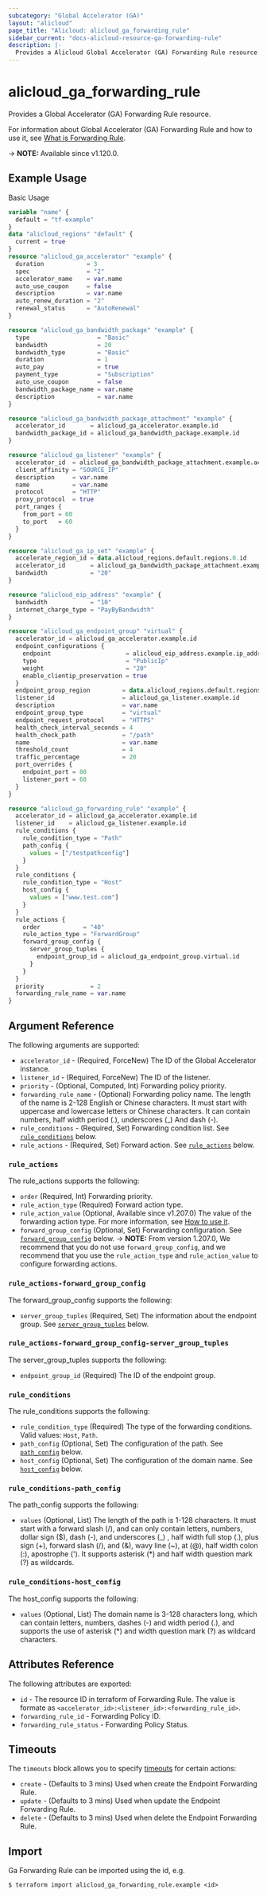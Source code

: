 ```yaml
---
subcategory: "Global Accelerator (GA)"
layout: "alicloud"
page_title: "Alicloud: alicloud_ga_forwarding_rule"
sidebar_current: "docs-alicloud-resource-ga-forwarding-rule"
description: |-
  Provides a Alicloud Global Accelerator (GA) Forwarding Rule resource.
---
```


# alicloud_ga_forwarding_rule

Provides a Global Accelerator (GA) Forwarding Rule resource.

For information about Global Accelerator (GA) Forwarding Rule and how to use it, see [What is Forwarding Rule](https://www.alibabacloud.com/help/en/global-accelerator/latest/api-ga-2019-11-20-createforwardingrules).

-> **NOTE:** Available since v1.120.0.

## Example Usage

Basic Usage

```terraform
variable "name" {
  default = "tf-example"
}
data "alicloud_regions" "default" {
  current = true
}
resource "alicloud_ga_accelerator" "example" {
  duration            = 3
  spec                = "2"
  accelerator_name    = var.name
  auto_use_coupon     = false
  description         = var.name
  auto_renew_duration = "2"
  renewal_status      = "AutoRenewal"
}

resource "alicloud_ga_bandwidth_package" "example" {
  type                   = "Basic"
  bandwidth              = 20
  bandwidth_type         = "Basic"
  duration               = 1
  auto_pay               = true
  payment_type           = "Subscription"
  auto_use_coupon        = false
  bandwidth_package_name = var.name
  description            = var.name
}

resource "alicloud_ga_bandwidth_package_attachment" "example" {
  accelerator_id       = alicloud_ga_accelerator.example.id
  bandwidth_package_id = alicloud_ga_bandwidth_package.example.id
}

resource "alicloud_ga_listener" "example" {
  accelerator_id  = alicloud_ga_bandwidth_package_attachment.example.accelerator_id
  client_affinity = "SOURCE_IP"
  description     = var.name
  name            = var.name
  protocol        = "HTTP"
  proxy_protocol  = true
  port_ranges {
    from_port = 60
    to_port   = 60
  }
}

resource "alicloud_ga_ip_set" "example" {
  accelerate_region_id = data.alicloud_regions.default.regions.0.id
  accelerator_id       = alicloud_ga_bandwidth_package_attachment.example.accelerator_id
  bandwidth            = "20"
}

resource "alicloud_eip_address" "example" {
  bandwidth            = "10"
  internet_charge_type = "PayByBandwidth"
}

resource "alicloud_ga_endpoint_group" "virtual" {
  accelerator_id = alicloud_ga_accelerator.example.id
  endpoint_configurations {
    endpoint                     = alicloud_eip_address.example.ip_address
    type                         = "PublicIp"
    weight                       = "20"
    enable_clientip_preservation = true
  }
  endpoint_group_region         = data.alicloud_regions.default.regions.0.id
  listener_id                   = alicloud_ga_listener.example.id
  description                   = var.name
  endpoint_group_type           = "virtual"
  endpoint_request_protocol     = "HTTPS"
  health_check_interval_seconds = 4
  health_check_path             = "/path"
  name                          = var.name
  threshold_count               = 4
  traffic_percentage            = 20
  port_overrides {
    endpoint_port = 80
    listener_port = 60
  }
}

resource "alicloud_ga_forwarding_rule" "example" {
  accelerator_id = alicloud_ga_accelerator.example.id
  listener_id    = alicloud_ga_listener.example.id
  rule_conditions {
    rule_condition_type = "Path"
    path_config {
      values = ["/testpathconfig"]
    }
  }
  rule_conditions {
    rule_condition_type = "Host"
    host_config {
      values = ["www.test.com"]
    }
  }
  rule_actions {
    order            = "40"
    rule_action_type = "ForwardGroup"
    forward_group_config {
      server_group_tuples {
        endpoint_group_id = alicloud_ga_endpoint_group.virtual.id
      }
    }
  }
  priority             = 2
  forwarding_rule_name = var.name
}
```

## Argument Reference

The following arguments are supported:

* `accelerator_id` - (Required, ForceNew) The ID of the Global Accelerator instance.
* `listener_id` - (Required, ForceNew) The ID of the listener.
* `priority` - (Optional, Computed, Int) Forwarding policy priority.
* `forwarding_rule_name` - (Optional) Forwarding policy name. The length of the name is 2-128 English or Chinese characters. It must start with uppercase and lowercase letters or Chinese characters. It can contain numbers, half width period (.), underscores (_) And dash (-).
* `rule_conditions` - (Required, Set) Forwarding condition list. See [`rule_conditions`](#rule_conditions) below.
* `rule_actions` - (Required, Set) Forward action. See [`rule_actions`](#rule_actions) below.

### `rule_actions`

The rule_actions supports the following:

* `order` (Required, Int) Forwarding priority.
* `rule_action_type` (Required) Forward action type.
* `rule_action_value` (Optional, Available since v1.207.0) The value of the forwarding action type. For more information, see [How to use it](https://www.alibabacloud.com/help/en/global-accelerator/latest/api-doc-ga-2019-11-20-api-doc-createforwardingrules).
* `forward_group_config` (Optional, Set) Forwarding configuration. See [`forward_group_config`](#rule_actions-forward_group_config) below.
-> **NOTE:** From version 1.207.0, We recommend that you do not use `forward_group_config`, and we recommend that you use the `rule_action_type` and `rule_action_value` to configure forwarding actions.

### `rule_actions-forward_group_config`

The forward_group_config supports the following:

* `server_group_tuples` (Required, Set) The information about the endpoint group. See [`server_group_tuples`](#rule_actions-forward_group_config-server_group_tuples) below.

### `rule_actions-forward_group_config-server_group_tuples`

The server_group_tuples supports the following:

* `endpoint_group_id` (Required) The ID of the endpoint group.

### `rule_conditions`

The rule_conditions supports the following:

* `rule_condition_type` (Required) The type of the forwarding conditions. Valid values: `Host`, `Path`.
* `path_config` (Optional, Set) The configuration of the path. See [`path_config`](#rule_conditions-path_config) below.
* `host_config` (Optional, Set) The configuration of the domain name. See [`host_config`](#rule_conditions-host_config) below.

### `rule_conditions-path_config`

The path_config supports the following:

* `values` (Optional, List) The length of the path is 1-128 characters. It must start with a forward slash (/), and can only contain letters, numbers, dollar sign ($), dash (-), and underscores (_) , half width full stop (.), plus sign (+), forward slash (/), and (&), wavy line (~), at (@), half width colon (:), apostrophe ('). It supports asterisk (*) and half width question mark (?) as wildcards.

### `rule_conditions-host_config`

The host_config supports the following:

* `values` (Optional, List) The domain name is 3-128 characters long, which can contain letters, numbers, dashes (-) and width period (.), and supports the use of asterisk (*) and width question mark (?) as wildcard characters.

## Attributes Reference

The following attributes are exported:

* `id` - The resource ID in terraform of Forwarding Rule. The value is formate as `<accelerator_id>:<listener_id>:<forwarding_rule_id>`.
* `forwarding_rule_id` - Forwarding Policy ID.
* `forwarding_rule_status` - Forwarding Policy Status.

## Timeouts

The `timeouts` block allows you to specify [timeouts](https://www.terraform.io/docs/configuration-0-11/resources.html#timeouts) for certain actions:

* `create` - (Defaults to 3 mins) Used when create the Endpoint Forwarding Rule.
* `update` - (Defaults to 3 mins) Used when update the Endpoint Forwarding Rule.
* `delete` - (Defaults to 3 mins) Used when delete the Endpoint Forwarding Rule.

## Import

Ga Forwarding Rule can be imported using the id, e.g.

```shell
$ terraform import alicloud_ga_forwarding_rule.example <id>
```
